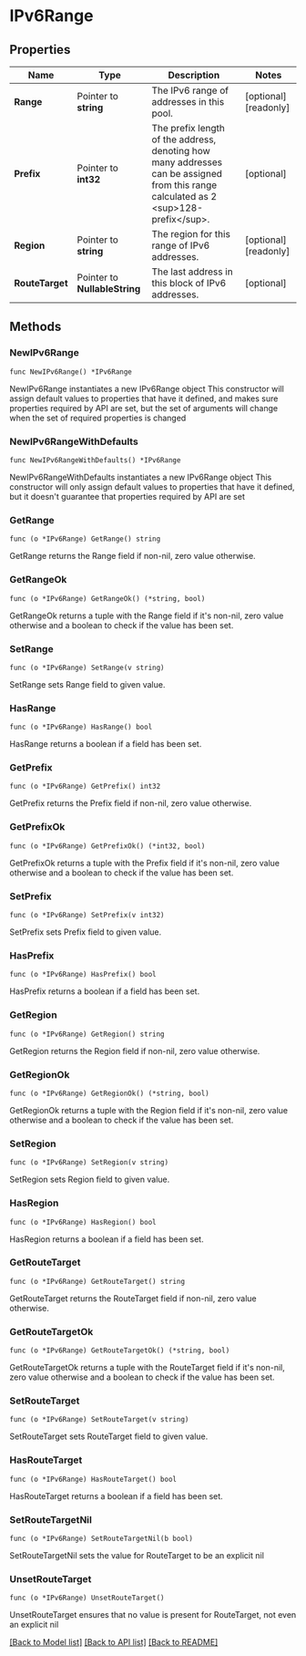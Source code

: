 # IPv6Range

## Properties

Name | Type | Description | Notes
------------ | ------------- | ------------- | -------------
**Range** | Pointer to **string** | The IPv6 range of addresses in this pool.  | [optional] [readonly] 
**Prefix** | Pointer to **int32** | The prefix length of the address, denoting how many addresses can be assigned from this range calculated as 2 &lt;sup&gt;128-prefix&lt;/sup&gt;.  | [optional] 
**Region** | Pointer to **string** | The region for this range of IPv6 addresses.  | [optional] [readonly] 
**RouteTarget** | Pointer to **NullableString** | The last address in this block of IPv6 addresses.  | [optional] 

## Methods

### NewIPv6Range

`func NewIPv6Range() *IPv6Range`

NewIPv6Range instantiates a new IPv6Range object
This constructor will assign default values to properties that have it defined,
and makes sure properties required by API are set, but the set of arguments
will change when the set of required properties is changed

### NewIPv6RangeWithDefaults

`func NewIPv6RangeWithDefaults() *IPv6Range`

NewIPv6RangeWithDefaults instantiates a new IPv6Range object
This constructor will only assign default values to properties that have it defined,
but it doesn't guarantee that properties required by API are set

### GetRange

`func (o *IPv6Range) GetRange() string`

GetRange returns the Range field if non-nil, zero value otherwise.

### GetRangeOk

`func (o *IPv6Range) GetRangeOk() (*string, bool)`

GetRangeOk returns a tuple with the Range field if it's non-nil, zero value otherwise
and a boolean to check if the value has been set.

### SetRange

`func (o *IPv6Range) SetRange(v string)`

SetRange sets Range field to given value.

### HasRange

`func (o *IPv6Range) HasRange() bool`

HasRange returns a boolean if a field has been set.

### GetPrefix

`func (o *IPv6Range) GetPrefix() int32`

GetPrefix returns the Prefix field if non-nil, zero value otherwise.

### GetPrefixOk

`func (o *IPv6Range) GetPrefixOk() (*int32, bool)`

GetPrefixOk returns a tuple with the Prefix field if it's non-nil, zero value otherwise
and a boolean to check if the value has been set.

### SetPrefix

`func (o *IPv6Range) SetPrefix(v int32)`

SetPrefix sets Prefix field to given value.

### HasPrefix

`func (o *IPv6Range) HasPrefix() bool`

HasPrefix returns a boolean if a field has been set.

### GetRegion

`func (o *IPv6Range) GetRegion() string`

GetRegion returns the Region field if non-nil, zero value otherwise.

### GetRegionOk

`func (o *IPv6Range) GetRegionOk() (*string, bool)`

GetRegionOk returns a tuple with the Region field if it's non-nil, zero value otherwise
and a boolean to check if the value has been set.

### SetRegion

`func (o *IPv6Range) SetRegion(v string)`

SetRegion sets Region field to given value.

### HasRegion

`func (o *IPv6Range) HasRegion() bool`

HasRegion returns a boolean if a field has been set.

### GetRouteTarget

`func (o *IPv6Range) GetRouteTarget() string`

GetRouteTarget returns the RouteTarget field if non-nil, zero value otherwise.

### GetRouteTargetOk

`func (o *IPv6Range) GetRouteTargetOk() (*string, bool)`

GetRouteTargetOk returns a tuple with the RouteTarget field if it's non-nil, zero value otherwise
and a boolean to check if the value has been set.

### SetRouteTarget

`func (o *IPv6Range) SetRouteTarget(v string)`

SetRouteTarget sets RouteTarget field to given value.

### HasRouteTarget

`func (o *IPv6Range) HasRouteTarget() bool`

HasRouteTarget returns a boolean if a field has been set.

### SetRouteTargetNil

`func (o *IPv6Range) SetRouteTargetNil(b bool)`

 SetRouteTargetNil sets the value for RouteTarget to be an explicit nil

### UnsetRouteTarget
`func (o *IPv6Range) UnsetRouteTarget()`

UnsetRouteTarget ensures that no value is present for RouteTarget, not even an explicit nil

[[Back to Model list]](../README.md#documentation-for-models) [[Back to API list]](../README.md#documentation-for-api-endpoints) [[Back to README]](../README.md)


